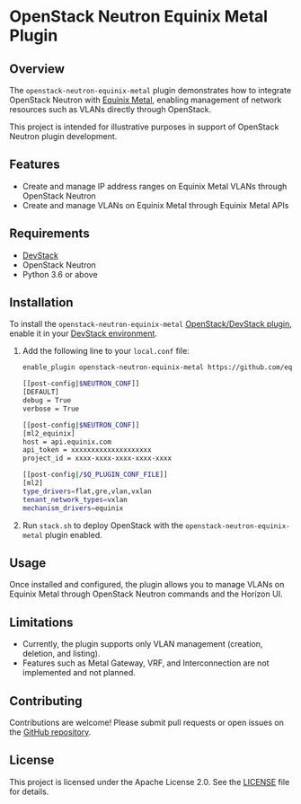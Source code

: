 # OpenStack Neutron Equinix Metal Plugin

## Overview

The `openstack-neutron-equinix-metal` plugin demonstrates how to integrate OpenStack Neutron with [Equinix Metal](https://deploy.equinix.com/product/bare-metal/), enabling management of network resources such as VLANs directly through OpenStack.

This project is intended for illustrative purposes in support of OpenStack Neutron plugin development.

## Features

- Create and manage IP address ranges on Equinix Metal VLANs through OpenStack Neutron
- Create and manage VLANs on Equinix Metal through Equinix Metal APIs

## Requirements

- [DevStack](https://docs.openstack.org/devstack/latest/)
- OpenStack Neutron
- Python 3.6 or above

## Installation

To install the `openstack-neutron-equinix-metal` [OpenStack/DevStack plugin](https://docs.openstack.org/devstack/latest/plugins.html), enable it in your [DevStack environment](https://docs.openstack.org/devstack/latest/).

1. Add the following line to your `local.conf` file:

    ```bash
    enable_plugin openstack-neutron-equinix-metal https://github.com/equinix-labs/openstack-neutron-equinix-metal.git
    ```

    ```bash
    [[post-config|$NEUTRON_CONF]]
    [DEFAULT]
    debug = True
    verbose = True

    [[post-config|$NEUTRON_CONF]]
    [ml2_equinix]
    host = api.equinix.com
    api_token = xxxxxxxxxxxxxxxxxxxx
    project_id = xxxx-xxxx-xxxx-xxxx-xxxx

    [[post-config|/$Q_PLUGIN_CONF_FILE]]
    [ml2]
    type_drivers=flat,gre,vlan,vxlan
    tenant_network_types=vxlan
    mechanism_drivers=equinix
    ```

2. Run `stack.sh` to deploy OpenStack with the `openstack-neutron-equinix-metal` plugin enabled.

## Usage

Once installed and configured, the plugin allows you to manage VLANs on Equinix Metal through OpenStack Neutron commands and the Horizon UI.

## Limitations

- Currently, the plugin supports only VLAN management (creation, deletion, and listing).
- Features such as Metal Gateway, VRF, and Interconnection are not implemented and not planned.

## Contributing

Contributions are welcome! Please submit pull requests or open issues on the [GitHub repository](https://github.com/equinix-labs/openstack-neutron-equinix-metal).

## License

This project is licensed under the Apache License 2.0. See the [LICENSE](LICENSE) file for details.
